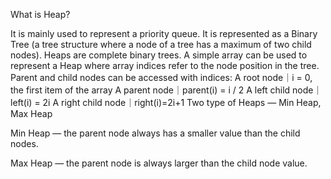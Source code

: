 What is Heap?

It is mainly used to represent a priority queue.
It is represented as a Binary Tree (a tree structure where a node of a tree has a maximum of two child nodes). Heaps are complete binary trees.
A simple array can be used to represent a Heap where array indices refer to the node position in the tree.
Parent and child nodes can be accessed with indices:
A root node｜i = 0, the first item of the array
A parent node｜parent(i) = i / 2
A left child node｜left(i) = 2i
A right child node｜right(i)=2i+1
Two type of Heaps — Min Heap, Max Heap

Min Heap — the parent node always has a smaller value than the child nodes.


Max Heap — the parent node is always larger than the child node value.



